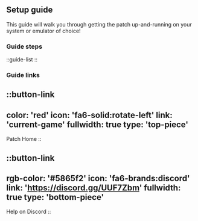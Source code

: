## Setup guide
This guide will walk you through getting the patch up-and-running on your system or emulator of choice!

### Guide steps
::guide-list
::

### Guide links
::button-link
---
color: 'red'
icon: 'fa6-solid:rotate-left'
link: 'current-game'
fullwidth: true
type: 'top-piece'
---
Patch Home
::

::button-link
---
rgb-color: '#5865f2'
icon: 'fa6-brands:discord'
link: 'https://discord.gg/UUF7Zbm'
fullwidth: true
type: 'bottom-piece'
---
Help on Discord
::